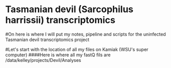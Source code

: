 # Tasmanian devil (Sarcophilus harrissii) transcriptomics

#On here is where I will put my notes, pipeline and scripts for the uninfected Tasmanian devil transcriptomics project

#Let's start with the location of all my files on Kamiak (WSU's super computer)
####Here is where all my fastQ fils are
/data/kelley/projects/Devil/Analyses

